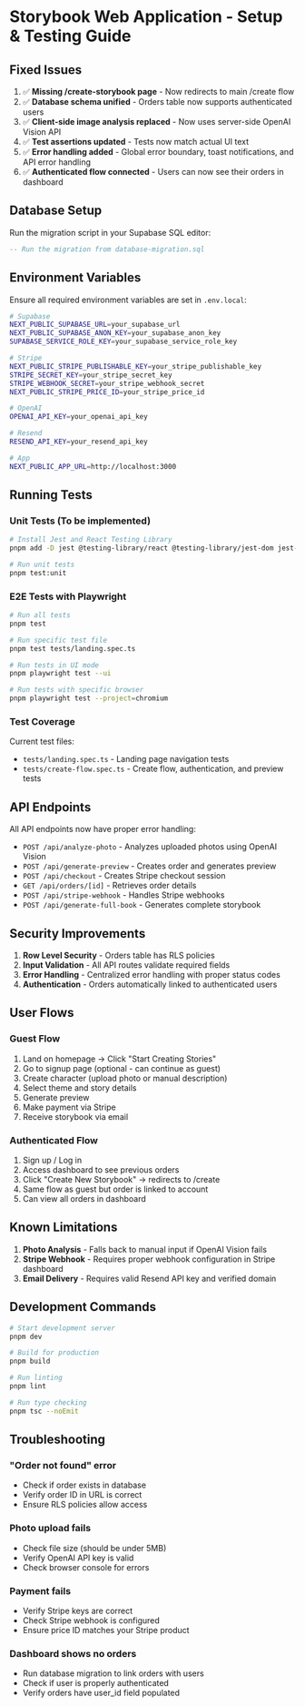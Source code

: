 # Storybook Web Application - Setup & Testing Guide

## Fixed Issues

1. ✅ **Missing /create-storybook page** - Now redirects to main /create flow
2. ✅ **Database schema unified** - Orders table now supports authenticated users
3. ✅ **Client-side image analysis replaced** - Now uses server-side OpenAI Vision API
4. ✅ **Test assertions updated** - Tests now match actual UI text
5. ✅ **Error handling added** - Global error boundary, toast notifications, and API error handling
6. ✅ **Authenticated flow connected** - Users can now see their orders in dashboard

## Database Setup

Run the migration script in your Supabase SQL editor:

```sql
-- Run the migration from database-migration.sql
```

## Environment Variables

Ensure all required environment variables are set in `.env.local`:

```bash
# Supabase
NEXT_PUBLIC_SUPABASE_URL=your_supabase_url
NEXT_PUBLIC_SUPABASE_ANON_KEY=your_supabase_anon_key
SUPABASE_SERVICE_ROLE_KEY=your_supabase_service_role_key

# Stripe
NEXT_PUBLIC_STRIPE_PUBLISHABLE_KEY=your_stripe_publishable_key
STRIPE_SECRET_KEY=your_stripe_secret_key
STRIPE_WEBHOOK_SECRET=your_stripe_webhook_secret
NEXT_PUBLIC_STRIPE_PRICE_ID=your_stripe_price_id

# OpenAI
OPENAI_API_KEY=your_openai_api_key

# Resend
RESEND_API_KEY=your_resend_api_key

# App
NEXT_PUBLIC_APP_URL=http://localhost:3000
```

## Running Tests

### Unit Tests (To be implemented)
```bash
# Install Jest and React Testing Library
pnpm add -D jest @testing-library/react @testing-library/jest-dom jest-environment-jsdom

# Run unit tests
pnpm test:unit
```

### E2E Tests with Playwright
```bash
# Run all tests
pnpm test

# Run specific test file
pnpm test tests/landing.spec.ts

# Run tests in UI mode
pnpm playwright test --ui

# Run tests with specific browser
pnpm playwright test --project=chromium
```

### Test Coverage

Current test files:
- `tests/landing.spec.ts` - Landing page navigation tests
- `tests/create-flow.spec.ts` - Create flow, authentication, and preview tests

## API Endpoints

All API endpoints now have proper error handling:

- `POST /api/analyze-photo` - Analyzes uploaded photos using OpenAI Vision
- `POST /api/generate-preview` - Creates order and generates preview
- `POST /api/checkout` - Creates Stripe checkout session
- `GET /api/orders/[id]` - Retrieves order details
- `POST /api/stripe-webhook` - Handles Stripe webhooks
- `POST /api/generate-full-book` - Generates complete storybook

## Security Improvements

1. **Row Level Security** - Orders table has RLS policies
2. **Input Validation** - All API routes validate required fields
3. **Error Handling** - Centralized error handling with proper status codes
4. **Authentication** - Orders automatically linked to authenticated users

## User Flows

### Guest Flow
1. Land on homepage → Click "Start Creating Stories"
2. Go to signup page (optional - can continue as guest)
3. Create character (upload photo or manual description)
4. Select theme and story details
5. Generate preview
6. Make payment via Stripe
7. Receive storybook via email

### Authenticated Flow
1. Sign up / Log in
2. Access dashboard to see previous orders
3. Click "Create New Storybook" → redirects to /create
4. Same flow as guest but order is linked to account
5. Can view all orders in dashboard

## Known Limitations

1. **Photo Analysis** - Falls back to manual input if OpenAI Vision fails
2. **Stripe Webhook** - Requires proper webhook configuration in Stripe dashboard
3. **Email Delivery** - Requires valid Resend API key and verified domain

## Development Commands

```bash
# Start development server
pnpm dev

# Build for production
pnpm build

# Run linting
pnpm lint

# Run type checking
pnpm tsc --noEmit
```

## Troubleshooting

### "Order not found" error
- Check if order exists in database
- Verify order ID in URL is correct
- Ensure RLS policies allow access

### Photo upload fails
- Check file size (should be under 5MB)
- Verify OpenAI API key is valid
- Check browser console for errors

### Payment fails
- Verify Stripe keys are correct
- Check Stripe webhook is configured
- Ensure price ID matches your Stripe product

### Dashboard shows no orders
- Run database migration to link orders with users
- Check if user is properly authenticated
- Verify orders have user_id field populated